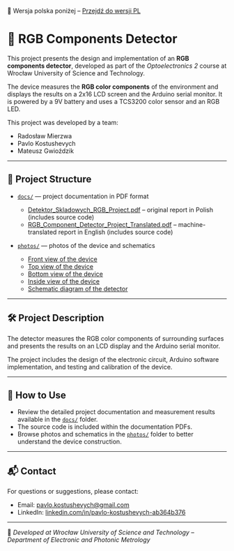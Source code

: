 📄 Wersja polska poniżej – [Przejdź do wersji PL](#pl)

# 🌈 RGB Components Detector

This project presents the design and implementation of an **RGB components detector**, developed as part of the *Optoelectronics 2* course at Wrocław University of Science and Technology.

The device measures the **RGB color components** of the environment and displays the results on a 2x16 LCD screen and the Arduino serial monitor. It is powered by a 9V battery and uses a TCS3200 color sensor and an RGB LED.

This project was developed by a team:

- Radosław Mierzwa  
- Pavlo Kostushevych  
- Mateusz Gwioździk
---

## 📂 Project Structure

- [`docs/`](docs) — project documentation in PDF format  
  - [Detektor_Skladowych_RGB_Project.pdf](docs/Detektor_Skladowych_RGB_Project.pdf) – original report in Polish (includes source code)  
  - [RGB_Component_Detector_Project_Translated.pdf](docs/RGB_Component_Detector_Project_Translated.pdf) – machine-translated report in English (includes source code)  

- [`photos/`](photos) — photos of the device and schematics  
  - [Front view of the device](photos/1.Front%20view%20of%20the%20device.jpg) 
  - [Top view of the device](photos/2.Top%20view%20of%20the%20device.jpg) 
  - [Bottom view of the device](photos/3.Bottom%20view%20of%20the%20device.png)
  - [Inside view of the device](photos/4.Inside%20view%20of%20the%20device.jpg)
  - [Schematic diagram of the detector](photos/Schematic%20diagram%20of%20the%20RGB%20component%20detector.png)

---

## 🛠️ Project Description

The detector measures the RGB color components of surrounding surfaces and presents the results on an LCD display and the Arduino serial monitor.

The project includes the design of the electronic circuit, Arduino software implementation, and testing and calibration of the device.

---

## 📁 How to Use

- Review the detailed project documentation and measurement results available in the [`docs/`](docs) folder.  
- The source code is included within the documentation PDFs.  
- Browse photos and schematics in the [`photos/`](photos) folder to better understand the device construction.

---

## 📬 Contact

For questions or suggestions, please contact:

- Email: pavlo.kostushevych@gmail.com  
- LinkedIn: [linkedin.com/in/pavlo-kostushevych-ab364b376](https://www.linkedin.com/in/pavlo-kostushevych-ab364b376/)

---

📍 *Developed at Wrocław University of Science and Technology – Department of Electronic and Photonic Metrology*
